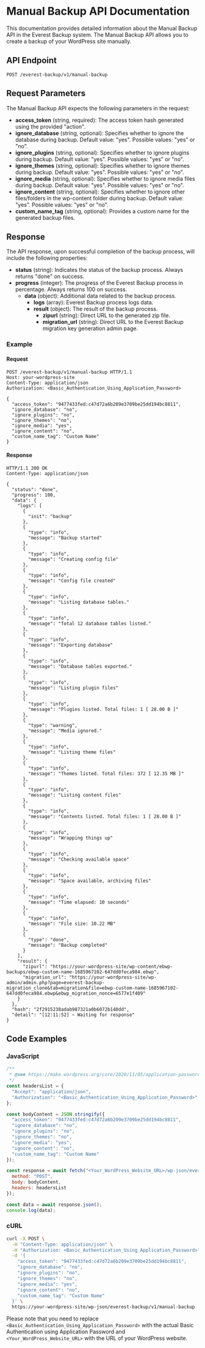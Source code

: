 # Manual Backup API Documentation

This documentation provides detailed information about the Manual Backup API in the Everest Backup system. The Manual Backup API allows you to create a backup of your WordPress site manually.

## API Endpoint

```
POST /everest-backup/v1/manual-backup
```

## Request Parameters

The Manual Backup API expects the following parameters in the request:

- **access_token** (string, required): The access token hash generated using the provided "action".
- **ignore_database** (string, optional): Specifies whether to ignore the database during backup. Default value: "yes". Possible values: "yes" or "no".
- **ignore_plugins** (string, optional): Specifies whether to ignore plugins during backup. Default value: "yes". Possible values: "yes" or "no".
- **ignore_themes** (string, optional): Specifies whether to ignore themes during backup. Default value: "yes". Possible values: "yes" or "no".
- **ignore_media** (string, optional): Specifies whether to ignore media files during backup. Default value: "yes". Possible values: "yes" or "no".
- **ignore_content** (string, optional): Specifies whether to ignore other files/folders in the wp-content folder during backup. Default value: "yes". Possible values: "yes" or "no".
- **custom_name_tag** (string, optional): Provides a custom name for the generated backup files.

## Response

The API response, upon successful completion of the backup process, will include the following properties:

- **status** (string): Indicates the status of the backup process. Always returns "done" on success.
- **progress** (integer): The progress of the Everest Backup process in percentage. Always returns 100 on success.
  - **data** (object): Additional data related to the backup process.
    - **logs** (array): Everest Backup process logs data.
    - **result** (object): The result of the backup process.
      - **zipurl** (string): Direct URL to the generated zip file.
      - **migration_url** (string): Direct URL to the Everest Backup migration key generation admin page.

### Example

#### Request

```http
POST /everest-backup/v1/manual-backup HTTP/1.1
Host: your-wordpress-site
Content-Type: application/json
Authorization: <Basic_Authentication_Using_Application_Password>

{
  "access_token": "9477433fed:c47d72a6b209e3709be25dd194bc8811",
  "ignore_database": "no",
  "ignore_plugins": "no",
  "ignore_themes": "no",
  "ignore_media": "yes",
  "ignore_content": "no",
  "custom_name_tag": "Custom Name"
}
```

#### Response

```http
HTTP/1.1 200 OK
Content-Type: application/json

{
  "status": "done",
  "progress": 100,
  "data": {
    "logs": [
      {
        "init": "backup"
      },
      {
        "type": "info",
        "message": "Backup started"
      },
      {
        "type": "info",
        "message": "Creating config file"
      },
      {
        "type": "info",
        "message": "Config file created"
      },
      {
        "type": "info",
        "message": "Listing database tables."
      },
      {
        "type": "info",
        "message": "Total 12 database tables listed."
      },
      {
        "type": "info",
        "message": "Exporting database"
      },
      {
        "type": "info",
        "message": "Database tables exported."
      },
      {
        "type": "info",
        "message": "Listing plugin files"
      },
      {
        "type": "info",
        "message": "Plugins listed. Total files: 1 [ 28.00 B ]"
      },
      {
        "type": "warning",
        "message": "Media ignored."
      },
      {
        "type": "info",
        "message": "Listing theme files"
      },
      {
        "type": "info",
        "message": "Themes listed. Total files: 372 [ 12.35 MB ]"
      },
      {
        "type": "info",
        "message": "Listing content files"
      },
      {
        "type": "info",
        "message": "Contents listed. Total files: 1 [ 28.00 B ]"
      },
      {
        "type": "info",
        "message": "Wrapping things up"
      },
      {
        "type": "info",
        "message": "Checking available space"
      },
      {
        "type": "info",
        "message": "Space available, archiving files"
      },
      {
        "type": "info",
        "message": "Time elapsed: 10 seconds"
      },
      {
        "type": "info",
        "message": "File size: 10.22 MB"
      },
      {
        "type": "done",
        "message": "Backup completed"
      }
    ],
    "result": {
      "zipurl": "https://your-wordpress-site/wp-content/ebwp-backups/ebwp-custom-name-1685967102-647dd0feca984.ebwp",
      "migration_url": "https://your-wordpress-site/wp-admin/admin.php?page=everest-backup-migration_clone&tab=migration&file=ebwp-custom-name-1685967102-647dd0feca984.ebwp&ebwp_migration_nonce=6577e1f409"
    }
  },
  "hash": "2f2915238adab987321a0b6072b140dd",
  "detail": "[12:11:52] ~ Waiting for response"
}
```

## Code Examples

### JavaScript

```javascript
/**
 * @see https://make.wordpress.org/core/2020/11/05/application-passwords-integration-guide/
 */
const headersList = {
  "Accept": "application/json",
  "Authorization": "<Basic_Authentication_Using_Application_Password>"
};

const bodyContent = JSON.stringify({
  "access_token": "9477433fed:c47d72a6b209e3709be25dd194bc8811",
  "ignore_database": "no",
  "ignore_plugins": "no",
  "ignore_themes": "no",
  "ignore_media": "yes",
  "ignore_content": "no",
  "custom_name_tag": "Custom Name"
});

const response = await fetch("<Your_WordPress_Website_URL>/wp-json/everest-backup/v1/manual-backup", {
  method: "POST",
  body: bodyContent,
  headers: headersList
});

const data = await response.json();
console.log(data);
```

### cURL

```bash
curl -X POST \
  -H "Content-Type: application/json" \
  -H "Authorization: <Basic_Authentication_Using_Application_Password>" \
  -d '{
    "access_token": "9477433fed:c47d72a6b209e3709be25dd194bc8811",
    "ignore_database": "no",
    "ignore_plugins": "no",
    "ignore_themes": "no",
    "ignore_media": "yes",
    "ignore_content": "no",
    "custom_name_tag": "Custom Name"
  }' \
  https://your-wordpress-site/wp-json/everest-backup/v1/manual-backup
```

Please note that you need to replace `<Basic_Authentication_Using_Application_Password>` with the actual Basic Authentication using Application Password and `<Your_WordPress_Website_URL>` with the URL of your WordPress website.